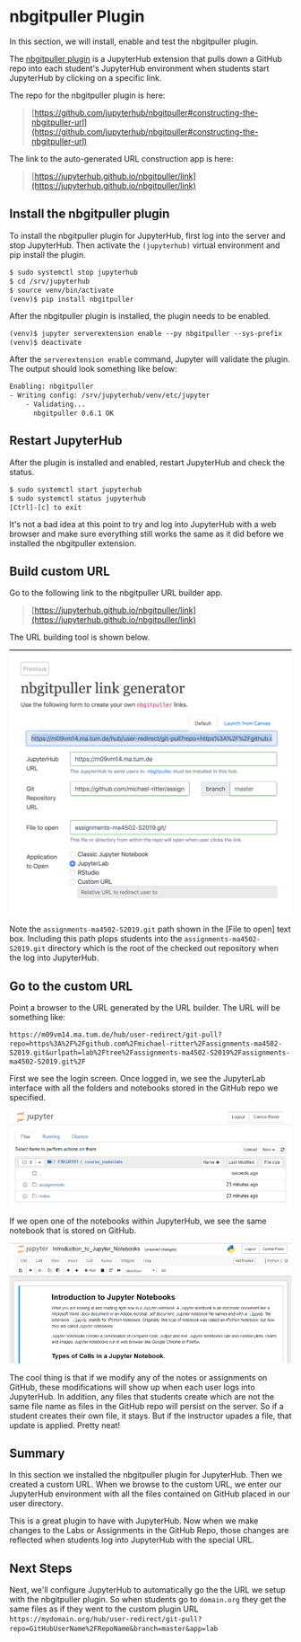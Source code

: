 # nbgitpuller Plugin

In this section, we will install, enable and test the nbgitpuller plugin.

The [nbgitpuller plugin](https://github.com/jupyterhub/nbgitpuller#constructing-the-nbgitpuller-url) is a JupyterHub extension that pulls down a GitHub repo into each student's JupyterHub environment when students start JupyterHub by clicking on a specific link.

The repo for the nbgitpuller plugin is here:

 > [https://github.com/jupyterhub/nbgitpuller#constructing-the-nbgitpuller-url](https://github.com/jupyterhub/nbgitpuller#constructing-the-nbgitpuller-url)

The link to the auto-generated URL construction app is here:

 > [https://jupyterhub.github.io/nbgitpuller/link](https://jupyterhub.github.io/nbgitpuller/link)

## Install the nbgitpuller plugin

To install the nbgitpuller plugin for JupyterHub, first log into the server and stop JupyterHub. Then activate the ```(jupyterhub)``` virtual environment and pip install the plugin.

```text
$ sudo systemctl stop jupyterhub
$ cd /srv/jupyterhub
$ source venv/bin/activate
(venv)$ pip install nbgitpuller
```

After the nbgitpuller plugin is installed, the plugin needs to be enabled.

```text
(venv)$ jupyter serverextension enable --py nbgitpuller --sys-prefix
(venv)$ deactivate
```

After the ```serverextension enable``` command, Jupyter will validate the plugin. The output should look something like below:

```text
Enabling: nbgitpuller
- Writing config: /srv/jupyterhub/venv/etc/jupyter
    - Validating...
      nbgitpuller 0.6.1 OK
```

## Restart JupyterHub

After the plugin is installed and enabled, restart JupyterHub and check the status.

```text
$ sudo systemctl start jupyterhub
$ sudo systemctl status jupyterhub
[Ctrl]-[c] to exit
```

It's not a bad idea at this point to try and log into JupyterHub with a web browser and make sure everything still works the same as it did before we installed the nbgitpuller extension.

## Build custom URL

Go to the following link to the nbgitpuller URL builder app.

 > [https://jupyterhub.github.io/nbgitpuller/link](https://jupyterhub.github.io/nbgitpuller/link)

The URL building tool is shown below.

![nbgitpull URL building App](images/nbgitpuller_url_generator_filled_in.png)

Note the ```assignments-ma4502-S2019.git``` path shown in the [File to open] text box. Including this path plops students into the ```assignments-ma4502-S2019.git``` directory which is the root of the checked out repository when the log into JupyterHub.

## Go to the custom URL

Point a browser to the URL generated by the URL builder. The URL will be something like:

```text
https://m09vm14.ma.tum.de/hub/user-redirect/git-pull?repo=https%3A%2F%2Fgithub.com%2Fmichael-ritter%2Fassignments-ma4502-S2019.git&urlpath=lab%2Ftree%2Fassignments-ma4502-S2019%2Fassignments-ma4502-S2019.git%2F
```

 First we see the login screen. Once logged in, we see the JupyterLab interface with all the folders and notebooks stored in the GitHub repo we specified.

 ![Jupyter Lab after custom link](images/nb_file_browser_after_nbgitpuller.png)

 If we open one of the notebooks within JupyterHub, we see the same notebook that is stored on GitHub.

 ![Jupyter notebook after custom link](images/nb_after_nbgitpuller.png)

The cool thing is that if we modify any of the notes or assignments on GitHub, these modifications will show up when each user logs into JupyterHub. In addition, any files that students create which are not the same file name as files in the GitHub repo will persist on the server. So if a student creates their own file, it stays. But if the instructor upades a file, that update is applied. Pretty neat!

## Summary

In this section we installed the nbgitpuller plugin for JupyterHub. Then we created a custom URL. When we browse to the custom URL, we enter our JupyterHub environment with all the files contained on GitHub placed in our user directory.

This is a great plugin to have with JupyterHub. Now when we make changes to the Labs or Assignments in the GitHub Repo, those changes are reflected when students log into JupyterHub with the special URL.

## Next Steps

Next, we'll configure JupyterHub to automatically go the the URL we setup with the nbgitpuller plugin. So when students go to ```domain.org``` they get the same files as if they went to the custom plugin URL ```https://mydomain.org/hub/user-redirect/git-pull?repo=GitHubUserName%2FRepoName&branch=master&app=lab```
